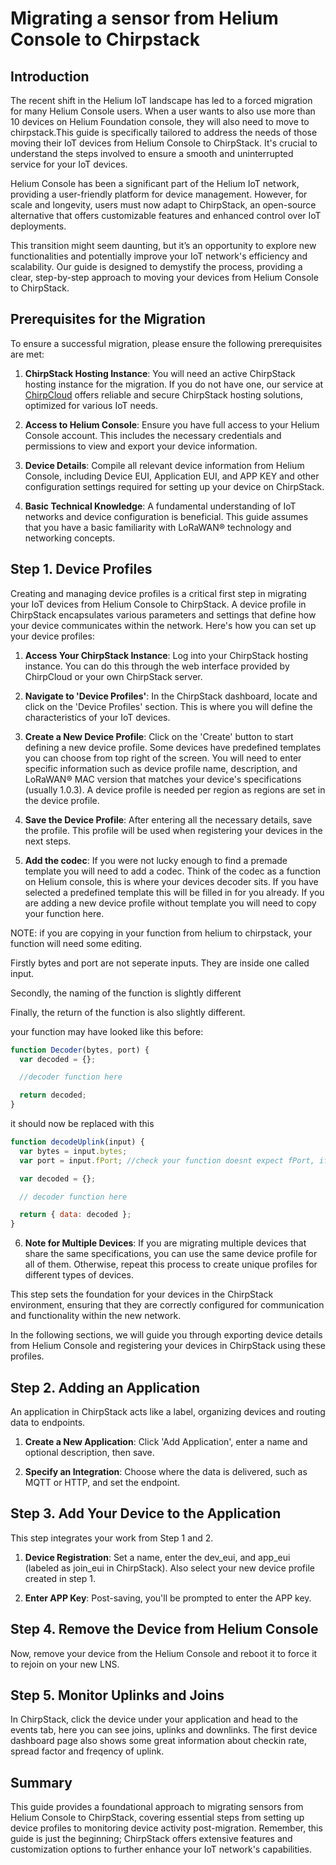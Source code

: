 # Migrating a sensor from Helium Console to Chirpstack

## Introduction

The recent shift in the Helium IoT landscape has led to a forced migration for many Helium Console users. When a user wants to also use more than 10 devices on Helium Foundation console, they will also need to move to chirpstack.This guide is specifically tailored to address the needs of those moving their IoT devices from Helium Console to ChirpStack. It's crucial to understand the steps involved to ensure a smooth and uninterrupted service for your IoT devices.

Helium Console has been a significant part of the Helium IoT network, providing a user-friendly platform for device management. However, for scale and longevity, users must now adapt to ChirpStack, an open-source alternative that offers customizable features and enhanced control over IoT deployments.

This transition might seem daunting, but it’s an opportunity to explore new functionalities and potentially improve your IoT network's efficiency and scalability. Our guide is designed to demystify the process, providing a clear, step-by-step approach to moving your devices from Helium Console to ChirpStack.

## Prerequisites for the Migration

To ensure a successful migration, please ensure the following prerequisites are met:

1. **ChirpStack Hosting Instance**: You will need an active ChirpStack hosting instance for the migration. If you do not have one, our service at [ChirpCloud](https://chirpcloud.co.uk) offers reliable and secure ChirpStack hosting solutions, optimized for various IoT needs.

2. **Access to Helium Console**: Ensure you have full access to your Helium Console account. This includes the necessary credentials and permissions to view and export your device information.

3. **Device Details**: Compile all relevant device information from Helium Console, including Device EUI, Application EUI, and APP KEY and other configuration settings required for setting up your device on ChirpStack.

4. **Basic Technical Knowledge**: A fundamental understanding of IoT networks and device configuration is beneficial. This guide assumes that you have a basic familiarity with LoRaWAN® technology and networking concepts.

## Step 1. Device Profiles

Creating and managing device profiles is a critical first step in migrating your IoT devices from Helium Console to ChirpStack. A device profile in ChirpStack encapsulates various parameters and settings that define how your device communicates within the network. Here's how you can set up your device profiles:

1. **Access Your ChirpStack Instance**: Log into your ChirpStack hosting instance. You can do this through the web interface provided by ChirpCloud or your own ChirpStack server.

2. **Navigate to 'Device Profiles'**: In the ChirpStack dashboard, locate and click on the 'Device Profiles' section. This is where you will define the characteristics of your IoT devices.

3. **Create a New Device Profile**: Click on the 'Create' button to start defining a new device profile. Some devices have predefined templates you can choose from top right of the screen. You will need to enter specific information such as device profile name, description, and LoRaWAN® MAC version that matches your device's specifications (usually 1.0.3). A device profile is needed per region as regions are set in the device profile.

4. **Save the Device Profile**: After entering all the necessary details, save the profile. This profile will be used when registering your devices in the next steps.

5. **Add the codec**: If you were not lucky enough to find a premade template you will need to add a codec. Think of the codec as a function on Helium console, this is where your devices decoder sits.
   If you have selected a predefined template this will be filled in for you already. If you are adding a new device profile without template you will need to copy your function here.

NOTE: if you are copying in your function from helium to chirpstack, your function will need some editing.

Firstly bytes and port are not seperate inputs. They are inside one called input.

Secondly, the naming of the function is slightly different

Finally, the return of the function is also slightly different.

your function may have looked like this before:

```javascript
function Decoder(bytes, port) {
  var decoded = {};

  //decoder function here

  return decoded;
}
```

it should now be replaced with this

```javascript
function decodeUplink(input) {
  var bytes = input.bytes;
  var port = input.fPort; //check your function doesnt expect fPort, if it does rename the var.

  var decoded = {};

  // decoder function here

  return { data: decoded };
}
```

6. **Note for Multiple Devices**: If you are migrating multiple devices that share the same specifications, you can use the same device profile for all of them. Otherwise, repeat this process to create unique profiles for different types of devices.

This step sets the foundation for your devices in the ChirpStack environment, ensuring that they are correctly configured for communication and functionality within the new network.

In the following sections, we will guide you through exporting device details from Helium Console and registering your devices in ChirpStack using these profiles.

## Step 2. Adding an Application

An application in ChirpStack acts like a label, organizing devices and routing data to endpoints.

1. **Create a New Application**: Click 'Add Application', enter a name and optional description, then save.

2. **Specify an Integration**: Choose where the data is delivered, such as MQTT or HTTP, and set the endpoint.

## Step 3. Add Your Device to the Application

This step integrates your work from Step 1 and 2.

1. **Device Registration**: Set a name, enter the dev_eui, and app_eui (labeled as join_eui in ChirpStack). Also select your new device profile created in step 1.

2. **Enter APP Key**: Post-saving, you'll be prompted to enter the APP key.

## Step 4. Remove the Device from Helium Console

Now, remove your device from the Helium Console and reboot it to force it to rejoin on your new LNS.

## Step 5. Monitor Uplinks and Joins

In ChirpStack, click the device under your application and head to the events tab, here you can see joins, uplinks and downlinks. The first device dashboard page also shows some great information about checkin rate, spread factor and freqency of uplink.

## Summary

This guide provides a foundational approach to migrating sensors from Helium Console to ChirpStack, covering essential steps from setting up device profiles to monitoring device activity post-migration. Remember, this guide is just the beginning; ChirpStack offers extensive features and customization options to further enhance your IoT network's capabilities.
